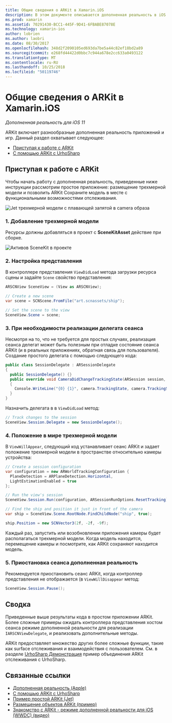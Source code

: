 ```yaml
---
title: Общие сведения о ARKit в Xamarin.iOS
description: В этом документе описывается дополненная реальность в iOS 11 с ARKit. Он описывает добавление трехмерной модели в приложение, настроить представление, реализации делегата сеанса, поместите трехмерной модели в мире и приостановить сеанс режиме дополненной реальности.
ms.prod: xamarin
ms.assetid: 70291430-BCC1-445F-9D41-6FBABE87078E
ms.technology: xamarin-ios
author: lobrien
ms.author: laobri
ms.date: 08/30/2017
ms.openlocfilehash: 348d2f2090105ed693da7be5a44c82ef18bd2a89
ms.sourcegitcommit: e268fd44422d0bbc7c944a678e2cc633a0493122
ms.translationtype: MT
ms.contentlocale: ru-RU
ms.lasthandoff: 10/25/2018
ms.locfileid: "50119746"
---
```

# <a name="introduction-to-arkit-in-xamarinios"></a>Общие сведения о ARKit в Xamarin.iOS

_Дополненная реальность для iOS 11_

ARKit включает разнообразные дополненная реальность приложений и игр. Данный раздел охватывает следующее:

- [Приступая к работе с ARKit](#gettingstarted)
- [С помощью ARKit с UrhoSharp](urhosharp.md)

<a name="gettingstarted" />

## <a name="getting-started-with-arkit"></a>Приступая к работе с ARKit

Чтобы начать работу с дополненная реальность, приведенные ниже инструкции рассмотрим простое приложение: размещение трехмерной модели и позволить ARKit Сохраните модель в месте с функциональными возможностями отслеживания.

![Jet трехмерной модели с плавающей запятой в camera образа](images/jet-sml.png)

### <a name="1-add-a-3d-model"></a>1. Добавление трехмерной модели

Ресурсы должны добавляться в проект с **SceneKitAsset** действие при сборке.

![Активов SceneKit в проекте](images/scene-assets.png)


### <a name="2-configure-the-view"></a>2. Настройка представления

В контроллере представления `ViewDidLoad` метода загрузки ресурса сцены и задайте `Scene` свойство представления:

```csharp
ARSCNView SceneView = (View as ARSCNView);

// Create a new scene
var scene = SCNScene.FromFile("art.scnassets/ship");

// Set the scene to the view
SceneView.Scene = scene;
```

### <a name="3-optionally-implement-a-session-delegate"></a>3. При необходимости реализации делегата сеанса

Несмотря на то, что не требуется для простых случаях, реализация сеанса делегат может быть полезным при отладке состояние сеанса ARKit (и в реальных приложениях, обратная связь для пользователя). Создание простого делегата с помощью следующего кода:

```csharp
public class SessionDelegate : ARSessionDelegate
{
  public SessionDelegate() {}
  public override void CameraDidChangeTrackingState(ARSession session, ARCamera camera)
  {
    Console.WriteLine("{0} {1}", camera.TrackingState, camera.TrackingStateReason);
  }
}
```

Назначить делегата в в `ViewDidLoad` метод:

```csharp
// Track changes to the session
SceneView.Session.Delegate = new SessionDelegate();
```

### <a name="4-position-the-3d-model-in-the-world"></a>4. Положение в мире трехмерной модели

В `ViewWillAppear`, следующий код устанавливает сеанс ARKit и задает положение трехмерной модели в пространстве относительно камеры устройства:

```csharp
// Create a session configuration
var configuration = new ARWorldTrackingConfiguration {
  PlaneDetection = ARPlaneDetection.Horizontal,
  LightEstimationEnabled = true
};

// Run the view's session
SceneView.Session.Run(configuration, ARSessionRunOptions.ResetTracking);

// Find the ship and position it just in front of the camera
var ship = SceneView.Scene.RootNode.FindChildNode("ship", true);

ship.Position = new SCNVector3(2f, -2f, -9f);
```

Каждый раз, запустить или возобновлении приложения камеры будет располагаться трехмерной модели. Когда модель находится, перемещение камеры и посмотрите, как ARKit сохраняют находится модель.

### <a name="5-pause-the-augmented-reality-session"></a>5. Приостановка сеанса дополненная реальность

Рекомендуется приостановить сеанс ARKit, когда контроллер представления не отображается (в `ViewWillDisappear` метод:

```csharp
SceneView.Session.Pause();
```

## <a name="summary"></a>Сводка

Приведенные выше результаты кода в простом приложении ARKit. Более сложные примеры ожидать контроллера представления хостом сеанса режиме дополненной реальности для реализации `IARSCNViewDelegate`, и реализовать дополнительные методы.

ARKit предоставляет множество других более сложные функции, такие как surface отслеживания и взаимодействия с пользователем. См. в разделе [UrhoSharp Демонстрация](urhosharp.md) пример объединения ARKit отслеживания с UrhoSharp.


## <a name="related-links"></a>Связанные ссылки

- [Дополненная реальность (Apple)](https://developer.apple.com/arkit/)
- [С помощью ARKit с UrhoSharp](urhosharp.md)
- [Пример простой ARKit (Jet)](https://developer.xamarin.com/samples/monotouch/ios11/ARKitSample/)
- [Размещение объектов ARKit (пример)](https://developer.xamarin.com/samples/monotouch/ios11/ARKitPlacingObjects/)
- [Знакомство с ARKit - режиме дополненной реальности для iOS (WWDC) (видео)](https://developer.apple.com/videos/play/wwdc2017/602/)
